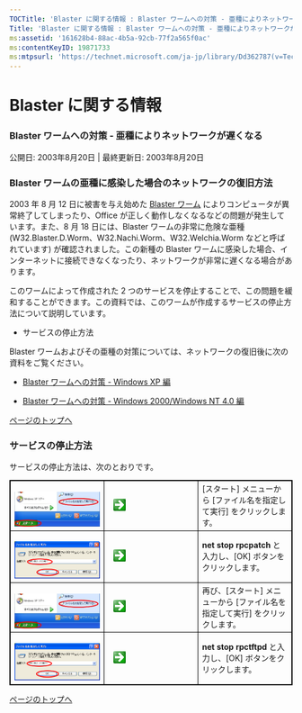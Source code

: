 ```yaml
---
TOCTitle: 'Blaster に関する情報 : Blaster ワームへの対策 ‐ 亜種によりネットワークが遅くなる'
Title: 'Blaster に関する情報 : Blaster ワームへの対策 ‐ 亜種によりネットワークが遅くなる'
ms:assetid: '161628b4-88ac-4b5a-92cb-77f2a565f0ac'
ms:contentKeyID: 19871733
ms:mtpsurl: 'https://technet.microsoft.com/ja-jp/library/Dd362787(v=TechNet.10)'
---
```


Blaster に関する情報
====================

### Blaster ワームへの対策 ‐ 亜種によりネットワークが遅くなる

公開日: 2003年8月20日 | 最終更新日: 2003年8月20日

### Blaster ワームの亜種に感染した場合のネットワークの復旧方法

2003 年 8 月 12 日に被害を与え始めた [Blaster ワーム](https://technet.microsoft.com/ja-jp/library/4c748477-4337-4f1a-89c5-000801bad760(v=TechNet.10)) によりコンピュータが異常終了してしまったり、Office が正しく動作しなくなるなどの問題が発生しています。また、8 月 18 日には、Blaster ワームの非常に危険な亜種 (W32.Blaster.D.Worm、W32.Nachi.Worm、W32.Welchia.Worm などと呼ばれています) が確認されました。この新種の Blaster ワームに感染した場合、インターネットに接続できなくなったり、ネットワークが非常に遅くなる場合があります。

このワームによって作成された 2 つのサービスを停止することで、この問題を緩和することができます。この資料では、このワームが作成するサービスの停止方法について説明しています。

-   サービスの停止方法

Blaster ワームおよびその亜種の対策については、ネットワークの復旧後に次の資料をご覧ください。

-   [Blaster ワームへの対策 - Windows XP 編](https://technet.microsoft.com/ja-jp/library/221c39e2-01bf-42ea-a857-a27633f5c53b(v=TechNet.10))

-   [Blaster ワームへの対策 - Windows 2000/Windows NT 4.0 編](https://technet.microsoft.com/ja-jp/library/df816f36-1e9e-4775-8526-c1d94fd61e6c(v=TechNet.10))

[](#mainsection)[ページのトップへ](#mainsection)

### サービスの停止方法

サービスの停止方法は、次のとおりです。

 
<table style="border:1px solid black;">
<colgroup>
<col width="33%" />
<col width="33%" />
<col width="33%" />
</colgroup>
<tbody>
<tr class="odd">
<td style="border:1px solid black;"> 
<img src="images/Dd362787.start_xp(ja-jp,TechNet.10).jpg" /></td>
<td style="border:1px solid black;"> 
<img src="images/Dd362787.green_arrow_sml(ja-jp,TechNet.10).gif" /></td>
<td style="border:1px solid black;">[スタート] メニューから [ファイル名を指定して実行] をクリックします。</td>
</tr>
<tr class="even">
<td style="border:1px solid black;"> 
<img src="images/Dd362787.dbox_rpcpatch(ja-jp,TechNet.10).gif" /></td>
<td style="border:1px solid black;"> 
<img src="images/Dd362787.green_arrow_sml(ja-jp,TechNet.10).gif" /></td>
<td style="border:1px solid black;"><strong>net stop rpcpatch</strong> と入力し、[OK] ボタンをクリックします。</td>
</tr>
<tr class="odd">
<td style="border:1px solid black;"> 
<img src="images/Dd362787.start_xp(ja-jp,TechNet.10).jpg" /></td>
<td style="border:1px solid black;"> 
<img src="images/Dd362787.green_arrow_sml(ja-jp,TechNet.10).gif" /></td>
<td style="border:1px solid black;">再び、[スタート] メニューから [ファイル名を指定して実行] をクリックします。</td>
</tr>
<tr class="even">
<td style="border:1px solid black;"> 
<img src="images/Dd362787.dbox_rpctftpd(ja-jp,TechNet.10).gif" /></td>
<td style="border:1px solid black;"> 
<img src="images/Dd362787.green_arrow_sml(ja-jp,TechNet.10).gif" /></td>
<td style="border:1px solid black;"><strong>net stop rpctftpd</strong> と入力し、[OK] ボタンをクリックします。</td>
</tr>
</tbody>
</table>
  
[](#mainsection)[ページのトップへ](#mainsection)
